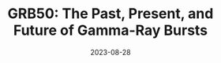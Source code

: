 ---
title: "GRB50: The Past, Present, and Future of Gamma-Ray Bursts"
collection: talks
type: "Poster"
permalink: /talks/7
venue: "Warrengton"
date: 2023-08-28
location: "Virginia, USA"
---